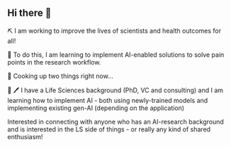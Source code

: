 ## Hi there 👋

⛏️ I am working to improve the lives of scientists and health outcomes for all!

🗿 To do this, I am learning to implement AI-enabled solutions to solve pain points in the research workflow.

🍳 Cooking up two things right now... 

🧪 🖊️ I have a Life Sciences background (PhD, VC and consulting) and I am learning how to implement AI - both using newly-trained models and implementing existing gen-AI (depending on the application)

Interested in connecting with anyone who has an AI-research background and is interested in the LS side of things - or really any kind of shared enthusiasm!

<!--
**zigaziga-212/zigaziga-212** is a ✨ _special_ ✨ repository because its `README.md` (this file) appears on your GitHub profile.

Here are some ideas to get you started:

- 🔭 I’m currently working on ...
- 🌱 I’m currently learning ...
- 👯 I’m looking to collaborate on ...
- 🤔 I’m looking for help with ...
- 💬 Ask me about ...
- 📫 How to reach me: ...
- 😄 Pronouns: ...
- ⚡ Fun fact: ...
-->
